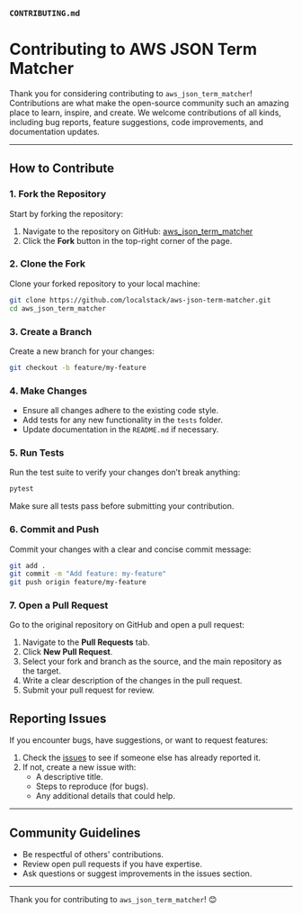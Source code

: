 ### **`CONTRIBUTING.md`**

# Contributing to AWS JSON Term Matcher

Thank you for considering contributing to `aws_json_term_matcher`! Contributions are what make the open-source community such an amazing place to learn, inspire, and create. We welcome contributions of all kinds, including bug reports, feature suggestions, code improvements, and documentation updates.

---

## How to Contribute

### 1. Fork the Repository

Start by forking the repository:

1. Navigate to the repository on GitHub: [aws_json_term_matcher](https://github.com/localstack/aws-json-term-matcher.git)
2. Click the **Fork** button in the top-right corner of the page.

### 2. Clone the Fork

Clone your forked repository to your local machine:

```bash
git clone https://github.com/localstack/aws-json-term-matcher.git
cd aws_json_term_matcher
```

### 3. Create a Branch

Create a new branch for your changes:

```bash
git checkout -b feature/my-feature
```

### 4. Make Changes

- Ensure all changes adhere to the existing code style.
- Add tests for any new functionality in the `tests` folder.
- Update documentation in the `README.md` if necessary.

### 5. Run Tests

Run the test suite to verify your changes don’t break anything:

```bash
pytest
```

Make sure all tests pass before submitting your contribution.

### 6. Commit and Push

Commit your changes with a clear and concise commit message:

```bash
git add .
git commit -m "Add feature: my-feature"
git push origin feature/my-feature
```

### 7. Open a Pull Request

Go to the original repository on GitHub and open a pull request:

1. Navigate to the **Pull Requests** tab.
2. Click **New Pull Request**.
3. Select your fork and branch as the source, and the main repository as the target.
4. Write a clear description of the changes in the pull request.
5. Submit your pull request for review.


## Reporting Issues

If you encounter bugs, have suggestions, or want to request features:

1. Check the [issues](https://github.com/localstack/aws-json-term-matcher/issues) to see if someone else has already reported it.
2. If not, create a new issue with:
   - A descriptive title.
   - Steps to reproduce (for bugs).
   - Any additional details that could help.

---

## Community Guidelines

- Be respectful of others' contributions.
- Review open pull requests if you have expertise.
- Ask questions or suggest improvements in the issues section.

---

Thank you for contributing to `aws_json_term_matcher`! 😊

